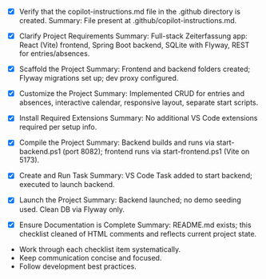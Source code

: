 - [x] Verify that the copilot-instructions.md file in the .github directory is created.
  Summary: File present at .github/copilot-instructions.md.

- [x] Clarify Project Requirements
  Summary: Full-stack Zeiterfassung app: React (Vite) frontend, Spring Boot backend, SQLite with Flyway, REST for entries/absences.

- [x] Scaffold the Project
  Summary: Frontend and backend folders created; Flyway migrations set up; dev proxy configured.

- [x] Customize the Project
  Summary: Implemented CRUD for entries and absences, interactive calendar, responsive layout, separate start scripts.

- [x] Install Required Extensions
  Summary: No additional VS Code extensions required per setup info.

- [x] Compile the Project
  Summary: Backend builds and runs via start-backend.ps1 (port 8082); frontend runs via start-frontend.ps1 (Vite on 5173).

- [x] Create and Run Task
  Summary: VS Code Task added to start backend; executed to launch backend.

- [x] Launch the Project
  Summary: Backend launched; no demo seeding used. Clean DB via Flyway only.

- [x] Ensure Documentation is Complete
  Summary: README.md exists; this checklist cleaned of HTML comments and reflects current project state.

- Work through each checklist item systematically.
- Keep communication concise and focused.
- Follow development best practices.
